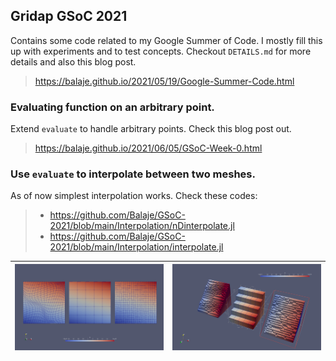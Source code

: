 ## Gridap GSoC 2021

Contains some code related to my Google Summer of Code. I mostly fill
this up with experiments and to test concepts. Checkout `DETAILS.md`
for more details and also this blog post.

> https://balaje.github.io/2021/05/19/Google-Summer-Code.html

### Evaluating function on an arbitrary point.

Extend `evaluate` to handle arbitrary points. Check this blog post out.
> https://balaje.github.io/2021/06/05/GSoC-Week-0.html

### Use `evaluate` to interpolate between two meshes.

As of now simplest interpolation works. Check these codes:

>- https://github.com/Balaje/GSoC-2021/blob/main/Interpolation/nDinterpolate.jl
>- https://github.com/Balaje/GSoC-2021/blob/main/Interpolation/interpolate.jl

| ![2d](Images/2d.png) | ![3d](Images/3d.png) |
| -- | -- |
